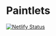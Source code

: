 # Paintlets

[![Netlify Status](https://api.netlify.com/api/v1/badges/e7a8ba84-63cc-42d2-a527-ad1f7407a7a5/deploy-status)](https://app.netlify.com/sites/oliverturner-paintlets/deploys)
